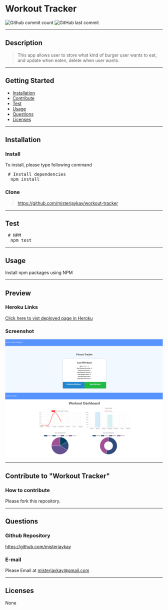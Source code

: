 # Workout Tracker

![Github commit count](https://img.shields.io/github/commit-activity/m/misterjaykay/workout-tracker)
![GitHub last commit](https://img.shields.io/github/last-commit/misterjaykay/workout-tracker)

---

  ## Description
  > This app allows user to store what kind of burger user wants to eat, and update when eaten, delete when user wants.

---
  ## Getting Started
  - [Installation](#Installation)
  - [Contribute](#Contribute)
  - [Test](#Test)
  - [Usage](#Usage)
  - [Questions](#Questions)
  - [Licenses](#Licenses)

---
  ## Installation
  
  ### Install
  To install, please type following command
  <pre> # Install dependencies
  npm install </pre>

  ### Clone
  > https://github.com/misterjaykay/workout-tracker

---
  ## Test
  <pre> # NPM
  npm test </pre>

--- 
  ## Usage
  Install npm packages using NPM

--- 
  ## Preview

  ### Heroku Links
  [Click here to vist deployed page in Heroku](https://workout-tracker-jk.herokuapp.com/)
  
  ### Screenshot
  ![Screenshot1](public/images/screenshot_1.png)
  ![Screenshot2](public/images/screenshot_2.png)

--- 
  ## Contribute to "Workout Tracker"

  ### How to contribute

  Please fork this repository.

---
  ## Questions

  ### Github Repository
  https://github.com/misterjaykay

  ### E-mail
  Please Email at misterjaykay@gmail.com

---
  ## Licenses
  None
